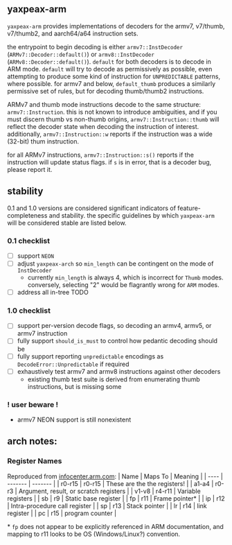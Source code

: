 ## yaxpeax-arm

`yaxpeax-arm` provides implementations of decoders for the armv7, v7/thumb, v7/thumb2, and aarch64/a64 instruction sets.

the entrypoint to begin decoding is either `armv7::InstDecoder` (`ARMv7::Decoder::default()`) or `armv8::InstDecoder` (`ARMv8::Decoder::default()`). `default` for both decoders is to decode in ARM mode. `default` will try to decode as permissively as possible, even attempting to produce some kind of instruction for `UNPREDICTABLE` patterns, where possible. for armv7 and below, `default_thumb` produces a similarly permissive set of rules, but for decoding thumb/thumb2 instructions.

ARMv7 and thumb mode instructions decode to the same structure: `armv7::Instruction`. this is not known to introduce ambiguities, and if you must discern thumb vs non-thumb origins, `armv7::Instruction::thumb` will reflect the decoder state when decoding the instruction of interest. additionally, `armv7::Instruction::w` reports if the instruction was a wide (32-bit) thum instruction.

for all ARMv7 instructions, `armv7::Instruction::s()` reports if the instruction will update status flags. if `s` is in error, that is a decoder bug, please report it.


## stability
0.1 and 1.0 versions are considered significant indicators of feature-completeness and stability. the specific guidelines by which `yaxpeax-arm` will be considered stable are listed below.

### 0.1 checklist
- [ ] support `NEON`
- [ ] adjust `yaxpeax-arch` so `min_length` can be contingent on the mode of `InstDecoder`
  - currently `min_length` is always 4, which is incorrect for `Thumb` modes.
    conversely, selecting "2" would be flagrantly wrong for `ARM` modes.
- [ ] address all in-tree TODO

### 1.0 checklist
- [ ] support per-version decode flags, so decoding an armv4, armv5, or armv7 instruction
- [ ] fully support `should_is_must` to control how pedantic decoding should be
- [ ] fully support reporting `unpredictable` encodings as `DecodeError::Unpredictable` if required
- [ ] exhaustively test armv7 and armv8 instructions against other decoders
  - existing thumb test suite is derived from enumerating thumb instructions,
    but is missing some

### ! user beware !
* armv7 NEON support is still nonexistent

## arch notes:

### Register Names
Reproduced from [infocenter.arm.com](http://infocenter.arm.com/help/index.jsp?topic=/com.arm.doc.dui0473c/CJAJBFHC.html):
| Name | Maps To | Meaning |
| ---- | ------- | ------- |
| r0-r15 | r0-r15 | These are the the registers! |
| a1-a4 | r0-r3 | Argument, result, or scratch registers |
| v1-v8 | r4-r11 | Variable registers |
| sb | r9 | Static base register |
| fp | r11 | Frame pointer\* |
| ip | r12 | Intra-procedure call register |
| sp | r13 | Stack pointer |
| lr | r14 | link register |
| pc | r15 | program counter |

\* `fp` does not appear to be explicitly referenced in ARM documentation, and mapping to r11 looks to be OS (Windows/Linux?) convention.
